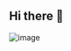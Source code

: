 ## Hi there 👋

<!--
**jestrmn72/jestrmn72** is a ✨ _special_ ✨ repository because its `README.md` (this file) appears on your GitHub profile.

Here are some ideas to get you started:

- 🔭 I’m currently working on ...
- 🌱 I’m currently learning ...
- 👯 I’m looking to collaborate on ...
- 🤔 I’m looking for help with ...
- 💬 Ask me about ...
- 📫 How to reach me: ...
- 😄 Pronouns: ...



- ⚡ Fun fact: ...
-->
![image](https://github.com/user-attachments/assets/fadb9f0c-90ad-40e6-85d5-4ecf1ffbd6d1)
